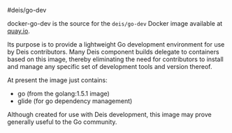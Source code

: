 #deis/go-dev

docker-go-dev is the source for the `deis/go-dev` Docker image available at [quay.io](https://quay.io).

Its purpose is to provide a lightweight Go development environment for use by Deis contributors.  Many Deis component builds delegate to containers based on this image, thereby eliminating the need for contributors to install and manage any specific set of development tools and version thereof.

At present the image just contains:

* go (from the golang:1.5.1 image)
* glide (for go dependency management)

Although created for use with Deis development, this image may prove generally useful to the Go community.
